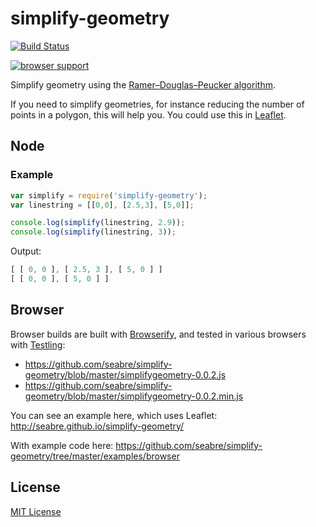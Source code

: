 # simplify-geometry
[![Build Status](https://travis-ci.org/seabre/simplify-geometry.png)](https://travis-ci.org/seabre/simplify-geometry)

[![browser support](https://ci.testling.com/seabre/simplify-geometry.png)](https://ci.testling.com/seabre/simplify-geometry)

Simplify geometry using the [Ramer–Douglas–Peucker algorithm](http://en.wikipedia.org/wiki/Ramer%E2%80%93Douglas%E2%80%93Peucker_algorithm).

If you need to simplify geometries, for instance reducing the number of points in a polygon, this will help you. You could use this in [Leaflet](https://github.com/Leaflet/Leaflet).

## Node

### Example

```javascript
var simplify = require('simplify-geometry');
var linestring = [[0,0], [2.5,3], [5,0]];

console.log(simplify(linestring, 2.9));
console.log(simplify(linestring, 3));
```

Output:
```javascript
[ [ 0, 0 ], [ 2.5, 3 ], [ 5, 0 ] ]
[ [ 0, 0 ], [ 5, 0 ] ]
```

## Browser

Browser builds are built with [Browserify](https://github.com/substack/node-browserify), and tested in various browsers with [Testling](https://ci.testling.com/):

* https://github.com/seabre/simplify-geometry/blob/master/simplifygeometry-0.0.2.js
* https://github.com/seabre/simplify-geometry/blob/master/simplifygeometry-0.0.2.min.js

You can see an example here, which uses Leaflet: http://seabre.github.io/simplify-geometry/

With example code here: https://github.com/seabre/simplify-geometry/tree/master/examples/browser


## License
[MIT License](http://en.wikipedia.org/wiki/MIT_License)
